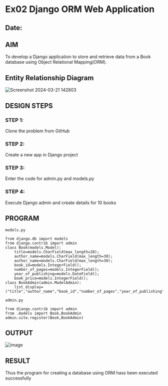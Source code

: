 # Ex02 Django ORM Web Application
## Date: 

## AIM
To develop a Django application to store and retrieve data from a Book database using Object Relational Mapping(ORM).

## Entity Relationship Diagram


![Screenshot 2024-03-21 142803](https://github.com/R01ty/ORM/assets/142526219/95969447-81f2-430b-a6f0-9a38dfff078a)

## DESIGN STEPS

### STEP 1:
Clone the problem from GitHub

### STEP 2:
Create a new app in Django project

### STEP 3:
Enter the code for admin.py and models.py

### STEP 4:
Execute Django admin and create details for 10 books

## PROGRAM 

```
models.py

from django.db import models
from django.contrib import admin
class Book(models.Model):
    title=models.CharField(max_length=20);
    author_name=models.CharField(max_length=30);
    author_name=models.CharField(max_length=30);
    book_id=models.IntegerField();
    number_of_pages=models.IntegerField();
    year_of_publishing=models.DateField();
    book_price=models.IntegerField();
class BookAdmin(admin.ModelAdmin):
    list_display=("title","author_name","book_id","number_of_pages","year_of_publishing","book_price",);

admin.py

from django.contrib import admin
from .models import Book,BookAdmin
admin.site.register(Book,BookAdmin)
```

## OUTPUT

![image](https://github.com/Thajesh2/ORM/assets/139841959/6baf85fe-8fb3-48b9-9101-028e887c62e3)


## RESULT
Thus the program for creating a database using ORM hass been executed successfully
